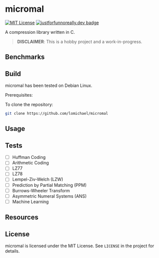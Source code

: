 # micromal

[![MIT License](https://img.shields.io/badge/license-MIT-blue)](/LICENSE)
[![justforfunnoreally.dev badge](https://img.shields.io/badge/justforfunnoreally-dev-9ff)](https://justforfunnoreally.dev)

A compression library written in C.

> **DISCLAIMER**: This is a hobby project and a work-in-progress.

## Benchmarks

## Build

micromal has been tested on Debian Linux.

Prerequisites:

To clone the repository:

```sh
git clone https://github.com/lomichael/micromal
```

## Usage

## Tests

- [ ] Huffman Coding
- [ ] Arithmetic Coding
- [ ] LZ77
- [ ] LZ78
- [ ] Lempel-Ziv-Welch (LZW)
- [ ] Prediction by Partial Matching (PPM)
- [ ] Burrows-Wheeler Transform
- [ ] Asymmetric Numeral Systems (ANS)
- [ ] Machine Learning

## Resources

## License

micromal is licensed under the MIT License. See `LICENSE` in the project for details.
